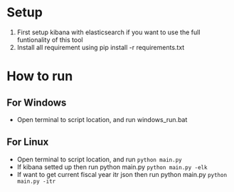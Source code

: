 # Setup
1. First setup kibana with elasticsearch if you want to use the full funtionality of this tool
2. Install all requirement using pip install -r requirements.txt

# How to run
## For Windows
- Open terminal to script location, and run windows_run.bat

## For Linux
- Open terminal to script location, and run ```python main.py```
- If kibana setted up then run python main.py ```python main.py -elk```
- If want to get current fiscal year itr json then run python main.py ```python main.py -itr```